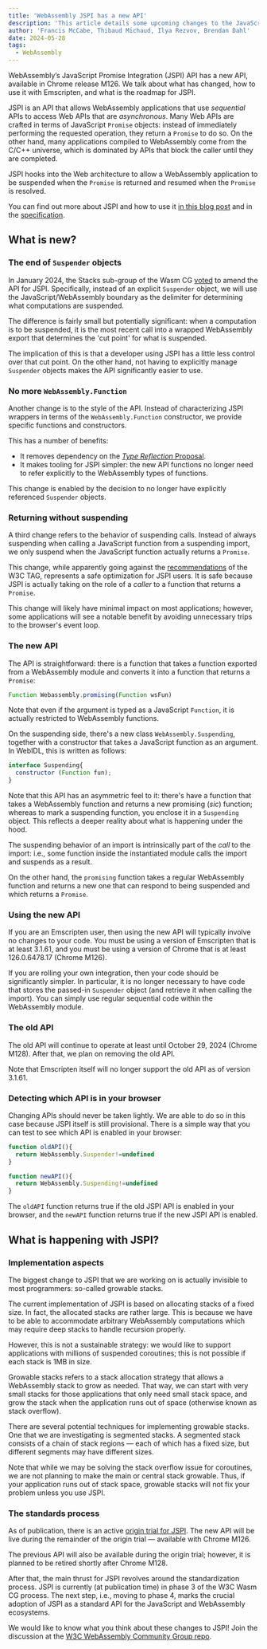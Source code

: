 ```yaml
---
title: 'WebAssembly JSPI has a new API'
description: 'This article details some upcoming changes to the JavaScript Promise Integration (JSPI) API.'
author: 'Francis McCabe, Thibaud Michaud, Ilya Rezvov, Brendan Dahl'
date: 2024-05-28
tags:
  - WebAssembly
---
```

WebAssembly’s JavaScript Promise Integration (JSPI) API has a new API, available in Chrome release M126. We talk about what has changed, how to use it with Emscripten, and what is the roadmap for JSPI.

JSPI is an API that allows WebAssembly applications that use *sequential* APIs to access Web APIs that are *asynchronous*. Many Web APIs are crafted in terms of JavaScript `Promise` objects: instead of immediately performing the requested operation, they return a `Promise` to do so. On the other hand, many applications compiled to WebAssembly come from the C/C++ universe, which is dominated by APIs that block the caller until they are completed.

JSPI hooks into the Web architecture to allow a WebAssembly application to be suspended when the `Promise` is returned and resumed when the `Promise` is resolved.

You can find out more about JSPI and how to use it [in this blog post](https://v8.dev/blog/jspi) and in the [specification](https://github.com/WebAssembly/js-promise-integration).

## What is new?

### The end of `Suspender` objects

In January 2024, the Stacks sub-group of the Wasm CG [voted](https://github.com/WebAssembly/meetings/blob/297ac8b5ac00e6be1fe33b1f4a146cc7481b631d/stack/2024/stack-2024-01-29.md) to amend the API for JSPI. Specifically, instead of an explicit `Suspender` object, we will use the JavaScript/WebAssembly boundary as the delimiter for determining what computations are suspended.

The difference is fairly small but potentially significant: when a computation is to be suspended, it is the most recent call into a wrapped WebAssembly export that determines the 'cut point' for what is suspended.

The implication of this is that a developer using JSPI has a little less control over that cut point. On the other hand, not having to explicitly manage `Suspender` objects makes the API significantly easier to use.

### No more `WebAssembly.Function`

Another change is to the style of the API. Instead of characterizing JSPI wrappers in terms of the `WebAssembly.Function` constructor, we provide specific functions and constructors.

This has a number of benefits:

- It removes dependency on the [*Type Reflection* Proposal](https://github.com/WebAssembly/js-types).
- It makes tooling for JSPI simpler: the new API functions no longer need to refer explicitly to the WebAssembly types of functions.

This change is enabled by the decision to no longer have explicitly referenced `Suspender` objects. 

### Returning without suspending

A third change refers to the behavior of suspending calls. Instead of always suspending when calling a JavaScript function from a suspending import, we only suspend when the JavaScript function actually returns a `Promise`.

This change, while apparently going against the [recommendations](https://www.w3.org/2001/tag/doc/promises-guide#accepting-promises) of the W3C TAG, represents a safe optimization for JSPI users. It is safe because JSPI is actually taking on the role of a *caller* to a function that returns a `Promise`.

This change will likely have minimal impact on most applications; however, some applications will see a notable benefit by avoiding unnecessary trips to the browser's event loop.

### The new API

The API is straightforward: there is a function that takes a function exported from a WebAssembly module and converts it into a function that returns a `Promise`:

```js
Function Webassembly.promising(Function wsFun)
```

Note that even if the argument is typed as a JavaScript `Function`, it is actually restricted to WebAssembly functions.

On the suspending side, there's a new class `WebAssembly.Suspending`, together with a constructor that takes a JavaScript function as an argument. In WebIDL, this is written as follows:

```js
interface Suspending{
  constructor (Function fun);
}
```

Note that this API has an asymmetric feel to it: there's have a function that takes a WebAssembly function and returns a new promising (_sic_) function; whereas to mark a suspending function, you enclose it in a `Suspending` object. This reflects a deeper reality about what is happening under the hood.

The suspending behavior of an import is intrinsically part of the *call* to the import: i.e., some function inside the instantiated module calls the import and suspends as a result.

On the other hand, the `promising` function takes a regular WebAssembly function and returns a new one that can respond to being suspended and which returns a `Promise`.

### Using the new API

If you are an Emscripten user, then using the new API will typically involve no changes to your code. You must be using a version of Emscripten that is at least 3.1.61, and you must be using a version of Chrome that is at least 126.0.6478.17 (Chrome M126).

If you are rolling your own integration, then your code should be significantly simpler. In particular, it is no longer necessary to have code that stores the passed-in `Suspender` object (and retrieve it when calling the import). You can simply use regular sequential code within the WebAssembly module.

### The old API

The old API will continue to operate at least until October 29, 2024 (Chrome M128). After that, we plan on removing the old API.

Note that Emscripten itself will no longer support the old API as of version 3.1.61.

### Detecting which API is in your browser

Changing APIs should never be taken lightly. We are able to do so in this case because JSPI itself is still provisional. There is a simple way that you can test to see which API is enabled in your browser:

```js
function oldAPI(){
  return WebAssembly.Suspender!=undefined
}

function newAPI(){
  return WebAssembly.Suspending!=undefined
}
```

The `oldAPI` function returns true if the old JSPI API is enabled in your browser, and the `newAPI` function returns true if the new JSPI API is enabled.

## What is happening with JSPI?

### Implementation aspects

The biggest change to JSPI that we are working on is actually invisible to most programmers: so-called growable stacks.

The current implementation of JSPI is based on allocating stacks of a fixed size. In fact, the allocated stacks are rather large. This is because we have to be able to accommodate arbitrary WebAssembly computations which may require deep stacks to handle recursion properly.

However, this is not a sustainable strategy: we would like to support applications with millions of suspended coroutines; this is not possible if each stack is 1MB in size.

Growable stacks refers to a stack allocation strategy that allows a WebAssembly stack to grow as needed. That way, we can start with very small stacks for those applications that only need small stack space, and grow the stack when the application runs out of space (otherwise known as stack overflow).

There are several potential techniques for implementing growable stacks. One that we are investigating is segmented stacks. A segmented stack consists of a chain of stack regions &mdash; each of which has a fixed size, but different segments may have different sizes.

Note that while we may be solving the stack overflow issue for coroutines, we are not planning to make the main or central stack growable. Thus, if your application runs out of stack space, growable stacks will not fix your problem unless you use JSPI.

### The standards process

As of publication, there is an active [origin trial for JSPI](https://v8.dev/blog/jspi-ot). The new API will be live during the remainder of the origin trial &mdash; available with Chrome M126.

The previous API will also be available during the origin trial; however, it is planned to be retired shortly after Chrome M128.

After that, the main thrust for JSPI revolves around the standardization process. JSPI is currently (at publication time) in phase 3 of the W3C Wasm CG process. The next step, i.e., moving to phase 4, marks the crucial adoption of JSPI as a standard API for the JavaScript and WebAssembly ecosystems.

We would like to know what you think about these changes to JSPI! Join the discussion at the [W3C WebAssembly Community Group repo](https://github.com/WebAssembly/js-promise-integration).
